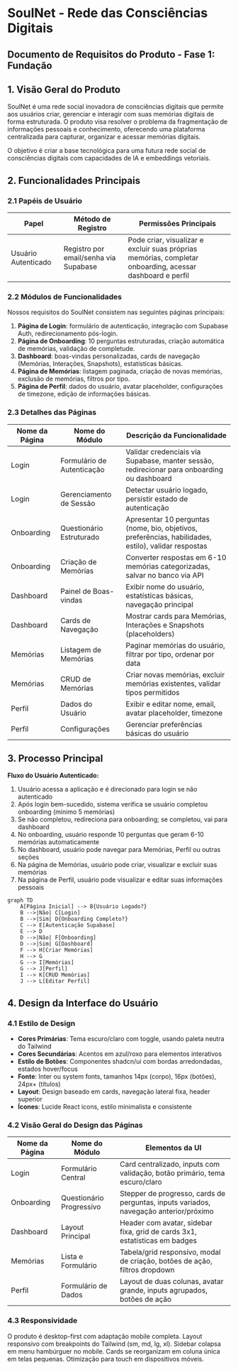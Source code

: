 # SoulNet - Rede das Consciências Digitais
## Documento de Requisitos do Produto - Fase 1: Fundação

## 1. Visão Geral do Produto

SoulNet é uma rede social inovadora de consciências digitais que permite aos usuários criar, gerenciar e interagir com suas memórias digitais de forma estruturada. O produto visa resolver o problema da fragmentação de informações pessoais e conhecimento, oferecendo uma plataforma centralizada para capturar, organizar e acessar memórias digitais.

O objetivo é criar a base tecnológica para uma futura rede social de consciências digitais com capacidades de IA e embeddings vetoriais.

## 2. Funcionalidades Principais

### 2.1 Papéis de Usuário

| Papel | Método de Registro | Permissões Principais |
|-------|-------------------|----------------------|
| Usuário Autenticado | Registro por email/senha via Supabase | Pode criar, visualizar e excluir suas próprias memórias, completar onboarding, acessar dashboard e perfil |

### 2.2 Módulos de Funcionalidades

Nossos requisitos do SoulNet consistem nas seguintes páginas principais:

1. **Página de Login**: formulário de autenticação, integração com Supabase Auth, redirecionamento pós-login.
2. **Página de Onboarding**: 10 perguntas estruturadas, criação automática de memórias, validação de completude.
3. **Dashboard**: boas-vindas personalizadas, cards de navegação (Memórias, Interações, Snapshots), estatísticas básicas.
4. **Página de Memórias**: listagem paginada, criação de novas memórias, exclusão de memórias, filtros por tipo.
5. **Página de Perfil**: dados do usuário, avatar placeholder, configurações de timezone, edição de informações básicas.

### 2.3 Detalhes das Páginas

| Nome da Página | Nome do Módulo | Descrição da Funcionalidade |
|----------------|----------------|-----------------------------|
| Login | Formulário de Autenticação | Validar credenciais via Supabase, manter sessão, redirecionar para onboarding ou dashboard |
| Login | Gerenciamento de Sessão | Detectar usuário logado, persistir estado de autenticação |
| Onboarding | Questionário Estruturado | Apresentar 10 perguntas (nome, bio, objetivos, preferências, habilidades, estilo), validar respostas |
| Onboarding | Criação de Memórias | Converter respostas em 6-10 memórias categorizadas, salvar no banco via API |
| Dashboard | Painel de Boas-vindas | Exibir nome do usuário, estatísticas básicas, navegação principal |
| Dashboard | Cards de Navegação | Mostrar cards para Memórias, Interações e Snapshots (placeholders) |
| Memórias | Listagem de Memórias | Paginar memórias do usuário, filtrar por tipo, ordenar por data |
| Memórias | CRUD de Memórias | Criar novas memórias, excluir memórias existentes, validar tipos permitidos |
| Perfil | Dados do Usuário | Exibir e editar nome, email, avatar placeholder, timezone |
| Perfil | Configurações | Gerenciar preferências básicas do usuário |

## 3. Processo Principal

**Fluxo do Usuário Autenticado:**

1. Usuário acessa a aplicação e é direcionado para login se não autenticado
2. Após login bem-sucedido, sistema verifica se usuário completou onboarding (mínimo 5 memórias)
3. Se não completou, redireciona para onboarding; se completou, vai para dashboard
4. No onboarding, usuário responde 10 perguntas que geram 6-10 memórias automaticamente
5. No dashboard, usuário pode navegar para Memórias, Perfil ou outras seções
6. Na página de Memórias, usuário pode criar, visualizar e excluir suas memórias
7. Na página de Perfil, usuário pode visualizar e editar suas informações pessoais

```mermaid
graph TD
    A[Página Inicial] --> B{Usuário Logado?}
    B -->|Não| C[Login]
    B -->|Sim| D{Onboarding Completo?}
    C --> E[Autenticação Supabase]
    E --> D
    D -->|Não| F[Onboarding]
    D -->|Sim| G[Dashboard]
    F --> H[Criar Memórias]
    H --> G
    G --> I[Memórias]
    G --> J[Perfil]
    I --> K[CRUD Memórias]
    J --> L[Editar Perfil]
```

## 4. Design da Interface do Usuário

### 4.1 Estilo de Design

- **Cores Primárias**: Tema escuro/claro com toggle, usando paleta neutra do Tailwind
- **Cores Secundárias**: Acentos em azul/roxo para elementos interativos
- **Estilo de Botões**: Componentes shadcn/ui com bordas arredondadas, estados hover/focus
- **Fonte**: Inter ou system fonts, tamanhos 14px (corpo), 16px (botões), 24px+ (títulos)
- **Layout**: Design baseado em cards, navegação lateral fixa, header superior
- **Ícones**: Lucide React icons, estilo minimalista e consistente

### 4.2 Visão Geral do Design das Páginas

| Nome da Página | Nome do Módulo | Elementos da UI |
|----------------|----------------|----------------|
| Login | Formulário Central | Card centralizado, inputs com validação, botão primário, tema escuro/claro |
| Onboarding | Questionário Progressivo | Stepper de progresso, cards de perguntas, inputs variados, navegação anterior/próximo |
| Dashboard | Layout Principal | Header com avatar, sidebar fixa, grid de cards 3x1, estatísticas em badges |
| Memórias | Lista e Formulário | Tabela/grid responsivo, modal de criação, botões de ação, filtros dropdown |
| Perfil | Formulário de Dados | Layout de duas colunas, avatar grande, inputs agrupados, botões de ação |

### 4.3 Responsividade

O produto é desktop-first com adaptação mobile completa. Layout responsivo com breakpoints do Tailwind (sm, md, lg, xl). Sidebar colapsa em menu hambúrguer no mobile. Cards se reorganizam em coluna única em telas pequenas. Otimização para touch em dispositivos móveis.
